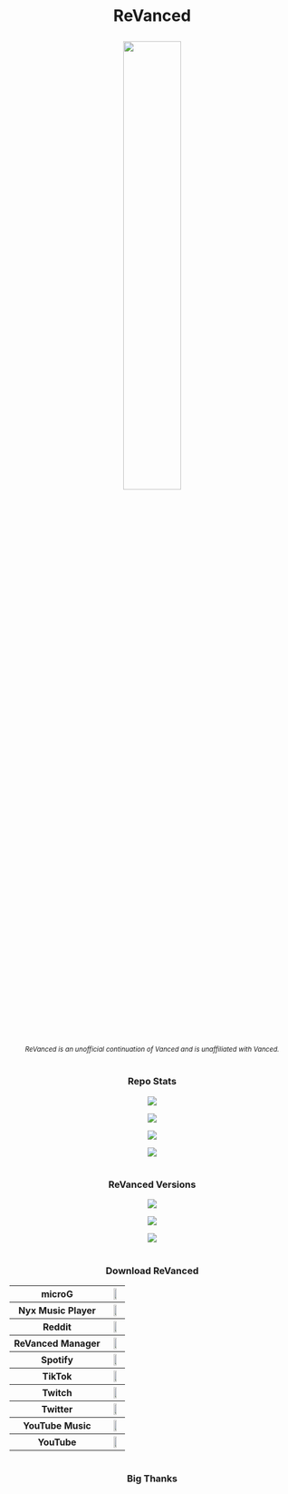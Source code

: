 # <p align="center"> ReVanced </p>

<p align="center">
<img src="https://is.gd/3We1to" style="width: 45%">
</p>

<p align="center">
<sub>
<i>
ReVanced is an unofficial continuation of Vanced and is unaffiliated with Vanced.
</i>
</sub>
</p>

#

### <p align="center"> Repo Stats </p>

<p align="center">
<img src="https://is.gd/3nm2yq">
</p>

<p align="center">
<img src="https://is.gd/vvohGP">
</p>

<p align="center">
<img src="https://is.gd/z310g9">
</p>

<p align="center">
<img src="https://is.gd/h8qCRh">
</p>

#

### <p align="center"> ReVanced Versions </p>

<p align="center">
<img src="https://is.gd/yEgnzO">
</p>

<p align="center">
<img src="https://is.gd/KxC7mV">
</p>

<p align="center">
<img src="https://is.gd/wH7KH6">
</p>

#

### <p align="center"> Download ReVanced </p>

<p align="center">
<table>

<tr>
<th>
microG
</th>
<th>
<a href="https://is.gd/bNc41D">
<img src="https://is.gd/x2Kgig" style="width: 50%">
</a>
</th>
</tr>

<tr>
<th>
Nyx Music Player
</th>
<th>
<a href="https://is.gd/6DGkB1">
<img src="https://is.gd/x2Kgig" style="width: 50%">
</a>
</th>
</tr>

<tr>
<th>
Reddit
</th>
<th>
<a href="https://is.gd/4vQ8j9">
<img src="https://is.gd/x2Kgig" style="width: 50%">
</a>
</th>
</tr>

<tr>
<th>
ReVanced Manager
</th>
<th>
<a href="https://is.gd/vr96aU">
<img src="https://is.gd/x2Kgig" style="width: 50%">
</a>
</th>
</tr>

<tr>
<th>
Spotify
</th>
<th>
<a href="https://is.gd/byNb8V">
<img src="https://is.gd/x2Kgig" style="width: 50%">
</a>
</th>
</tr>

<tr>
<th>
TikTok
</th>
<th>
<a href="https://is.gd/F21l05">
<img src="https://is.gd/x2Kgig" style="width: 50%">
</a>
</th>
</tr>

<tr>
<th>
Twitch
</th>
<th>
<a href="https://is.gd/S66GQB">
<img src="https://is.gd/x2Kgig" style="width: 50%">
</a>
</th>
</tr>

<tr>
<th>
Twitter
</th>
<th>
<a href="https://is.gd/TAZHMa">
<img src="https://is.gd/x2Kgig" style="width: 50%">
</a>
</th>
</tr>

<tr>
<th>
YouTube Music
</th>
<th>
<a href="https://is.gd/iyefSo">
<img src="https://is.gd/x2Kgig" style="width: 50%">
</a>
</th>
</tr>

<tr>
<th>
YouTube
</th>
<th>
<a href="https://is.gd/pu3qBh">
<img src="https://is.gd/x2Kgig" style="width: 50%">
</a>
</th>
</tr>

</table>
</p>

#

### <p align="center"> Big Thanks </p>

